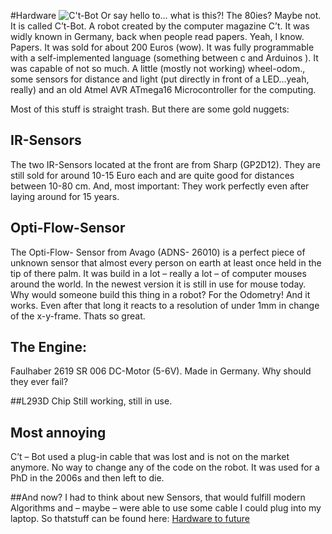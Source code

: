 #Hardware
![C't-Bot](https://cdn.website-editor.net/5eacb7d2f6da4c0dab9b3c16306e15f4/dms3rep/multi/tablet/Ctbot_jetzt.jpg)
Or say hello to… what is this?! The 80ies?
Maybe not. 
It is called C’t-Bot. A robot created by the computer magazine C’t. It was widly known in Germany, back when people read papers. Yeah, I know. Papers. 
It was sold for about 200 Euros (wow). It was fully programmable with a self-implemented language (something between c and Arduinos ). It was capable of not so much. A little (mostly not working) wheel-odom., some sensors for distance and light (put directly in front of a LED…yeah, really) and an old Atmel AVR ATmega16 Microcontroller for the computing. 

Most of this stuff is straight trash. But there are some gold nuggets: 

## IR-Sensors
The two IR-Sensors located at the front are from Sharp (GP2D12). They are still sold for around 10-15 Euro each and are quite good for distances between 10-80 cm. 
And, most important: They work perfectly even after laying around for 15 years. 

## Opti-Flow-Sensor
The Opti-Flow- Sensor from Avago (ADNS- 26010) is a perfect piece of unknown sensor that almost every person on earth at least once held in the tip of there palm. It was build in a lot – really a lot – of computer mouses around the world. In the newest version it is still in use for mouse today. 
Why would someone build this thing in a robot? 
For the Odometry! And it works. Even after that long it reacts to a resolution of under 1mm in change of the x-y-frame. Thats so great. 

## The Engine: 
Faulhaber 2619 SR 006 DC-Motor (5-6V). Made in Germany. Why should they ever fail? 

##L293D Chip
Still working, still in use. 

## Most annoying
C’t – Bot used a plug-in cable that was lost and is not on the market anymore. No way to change any of the code on the robot. It was used for a PhD in the 2006s and then left to die. 

##And now? 
I had to think about new Sensors, that would fulfill modern Algorithms and – maybe – were able to use some cable I could plug into my laptop. 
So thatstuff can be found here: [Hardware to future](Hardware2.md)
